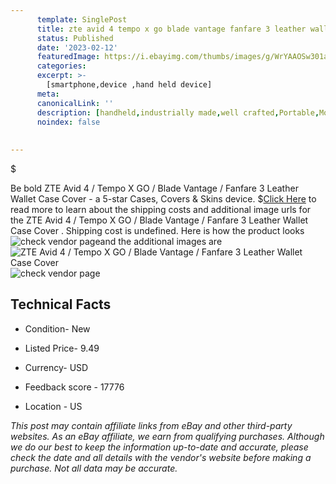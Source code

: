 ```yaml
---
      template: SinglePost
      title: zte avid 4 tempo x go blade vantage fanfare 3 leather wallet case cover 
      status: Published
      date: '2023-02-12'
      featuredImage: https://i.ebayimg.com/thumbs/images/g/WrYAAOSw301aZ~jf/s-l225.jpg
      categories: 
      excerpt: >-
        [smartphone,device ,hand held device]
      meta:
      canonicalLink: ''
      description: [handheld,industrially made,well crafted,Portable,Mobile,Compact,Convenient,Lightweight,Maneuverable,Man-portable,Miniature,Carriable,Hand-held,Light,Holdable,Transportable,Mobile device,Pocket-sized,On-the-go,Wireless,Cordless,Compact size,Convenient size, smartphone,device ,hand held device]
      noindex: false
      
        
---
```

$

Be bold ZTE Avid 4 / Tempo X GO / Blade Vantage / Fanfare 3 Leather Wallet Case Cover  - a 5-star Cases, Covers & Skins device.
$[Click Here](https://www.ebay.com/itm/273039840594?hash=item3f92715552%3Ag%3AWrYAAOSw301aZ%7Ejf&mkevt=1&mkcid=1&mkrid=711-53200-19255-0&campid=%253CePNCampaignId%253E&customid=%253CreferenceId%253E&toolid=10049) to read more to learn about the shipping costs and additional image urls for the ZTE Avid 4 / Tempo X GO / Blade Vantage / Fanfare 3 Leather Wallet Case Cover . Shipping cost is undefined. Here is how the product looks ![check vendor page](https://i.ebayimg.com/thumbs/images/g/WrYAAOSw301aZ~jf/s-l225.jpg)and the additional images are![ZTE Avid 4 / Tempo X GO / Blade Vantage / Fanfare 3 Leather Wallet Case Cover ](https://i.ebayimg.com/images/g/WrYAAOSw301aZ~jf/s-l1200.jpg)![check vendor page](https://origin-galleryplus.ebayimg.com/ws/web/273039840594_2_0_1/225x225.jpg,https://origin-galleryplus.ebayimg.com/ws/web/273039840594_3_0_1/225x225.jpg)



 ## Technical Facts 



     
      

 - Condition- New 


      

 - Listed Price- 9.49 


      

 - Currency- USD 


      

 - Feedback score - 17776 


      

 - Location - US 


      
      

 *_This post may contain affiliate links from eBay and other third-party websites. As an eBay affiliate, we earn from qualifying purchases. Although we do our best to keep the information up-to-date and accurate, please check the date and all details with the vendor's website before making a purchase. Not all data may be accurate._*






